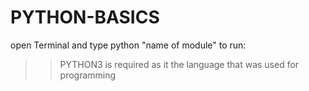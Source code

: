 # PYTHON-BASICS
open Terminal and type python "name of module" to run:

>>PYTHON3 is required as it the language that was used for programming